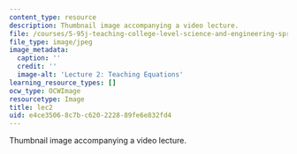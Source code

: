 ```yaml
---
content_type: resource
description: Thumbnail image accompanying a video lecture.
file: /courses/5-95j-teaching-college-level-science-and-engineering-spring-2009/e4ce35068c7bc620222889fe6e832fd4_lec2.jpg
file_type: image/jpeg
image_metadata:
  caption: ''
  credit: ''
  image-alt: 'Lecture 2: Teaching Equations'
learning_resource_types: []
ocw_type: OCWImage
resourcetype: Image
title: lec2
uid: e4ce3506-8c7b-c620-2228-89fe6e832fd4
---
```

Thumbnail image accompanying a video lecture.

